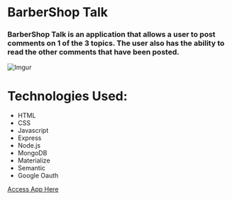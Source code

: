# BarberShop Talk

### BarberShop Talk is an application that allows a user to post comments on 1 of the 3 topics. The user also has the ability to read the other comments that have been posted.

![Imgur](https://i.imgur.com/caIqSYX.jpg)

# Technologies Used:
* HTML
* CSS
* Javascript
* Express
* Node.js
* MongoDB
* Materialize
* Semantic
* Google Oauth  


  
 [Access App Here](https://barbershop-talk.herokuapp.com)